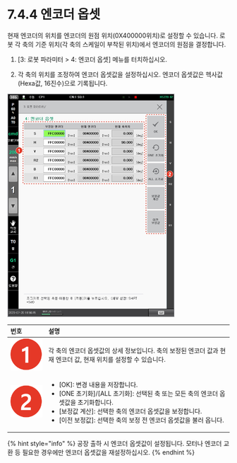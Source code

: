# 7.4.4 엔코더 옵셋

현재 엔코더의 위치를 엔코더의 원점 위치\(0X400000위치\)로 설정할 수 있습니다. 로봇 각 축의 기준 위치\(각 축의 스케일이 부착된 위치\)에서 엔코더의 원점을 결정합니다.

1.	\[3: 로봇 파라미터 &gt; 4: 엔코더 옵셋\] 메뉴를 터치하십시오.

2.	각 축의 위치를 조정하여 엔코더 옵셋값을 설정하십시오. 엔코더 옵셋값은 헥사값\(Hexa값, 16진수\)으로 기록됩니다.

![](../../.gitbook/assets/image%20%28212%29.png)

<table>
  <thead>
    <tr>
      <th style="text-align:left">&#xBC88;&#xD638;</th>
      <th style="text-align:left">&#xC124;&#xBA85;</th>
    </tr>
  </thead>
  <tbody>
    <tr>
      <td style="text-align:left">
        <img src="../../.gitbook/assets/c1.png" alt/>
      </td>
      <td style="text-align:left">&#xAC01; &#xCD95;&#xC758; &#xC5D4;&#xCF54;&#xB354; &#xC635;&#xC14B;&#xAC12;&#xC758;
        &#xC0C1;&#xC138; &#xC815;&#xBCF4;&#xC785;&#xB2C8;&#xB2E4;. &#xCD95;&#xC758;
        &#xBCF4;&#xC815;&#xB41C; &#xC5D4;&#xCF54;&#xB354; &#xAC12;&#xACFC; &#xD604;&#xC7AC;
        &#xC5D4;&#xCF54;&#xB354; &#xAC12;, &#xD604;&#xC7AC; &#xC704;&#xCE58;&#xB97C;
        &#xC124;&#xC815;&#xD560; &#xC218; &#xC788;&#xC2B5;&#xB2C8;&#xB2E4;.</td>
    </tr>
    <tr>
      <td style="text-align:left">
        <img src="../../.gitbook/assets/c2.png" alt/>
      </td>
      <td style="text-align:left">
        <ul>
          <li>[OK]: &#xBCC0;&#xACBD; &#xB0B4;&#xC6A9;&#xC744; &#xC800;&#xC7A5;&#xD569;&#xB2C8;&#xB2E4;.</li>
          <li>[ONE &#xCD08;&#xAE30;&#xD654;]/[ALL &#xCD08;&#xAE30;&#xD654;]: &#xC120;&#xD0DD;&#xB41C;
            &#xCD95; &#xB610;&#xB294; &#xBAA8;&#xB4E0; &#xCD95;&#xC758; &#xC5D4;&#xCF54;&#xB354;
            &#xC635;&#xC14B;&#xAC12;&#xC744; &#xCD08;&#xAE30;&#xD654;&#xD569;&#xB2C8;&#xB2E4;.</li>
          <li>[&#xBCF4;&#xC815;&#xAC12; &#xACC4;&#xC0B0;]: &#xC120;&#xD0DD;&#xD55C;
            &#xCD95;&#xC758; &#xC5D4;&#xCF54;&#xB354; &#xC635;&#xC14B;&#xAC12;&#xC744;
            &#xBCF4;&#xC815;&#xD569;&#xB2C8;&#xB2E4;.</li>
          <li>[&#xC774;&#xC804; &#xBCF4;&#xC815;&#xAC12;]: &#xC120;&#xD0DD;&#xD55C;
            &#xCD95;&#xC758; &#xBCF4;&#xC815; &#xC804; &#xC5D4;&#xCF54;&#xB354; &#xC635;&#xC14B;&#xAC12;&#xC744;
            &#xBD88;&#xB7EC; &#xC635;&#xB2C8;&#xB2E4;.</li>
        </ul>
      </td>
    </tr>
  </tbody>
</table>

{% hint style="info" %}
공장 출하 시 엔코더 옵셋값이 설정됩니다. 모터나 엔코더 교환 등 필요한 경우에만 엔코더 옵셋값을 재설정하십시오.
{% endhint %}

